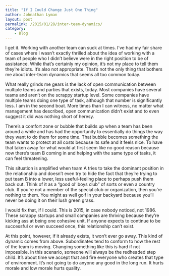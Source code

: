 ```yaml
---
title: "If I Could Change Just One Thing"
author: Johnathan Lyman
layout: post
permalink: /2015/01/28/inter-team-dynamics/
category:
    - Blog
---
```


I get it. Working with another team can suck at times. I’ve had my fair share of cases where I wasn’t exactly thrilled about the idea of working with a team of people who I didn’t believe were in the right position to be of assistance. While that’s certainly my opinion, it’s not my place to tell them they’re idiots. It’s also not appropriate. That’s not the only thing that bothers me about inter-team dynamics that seems all too common today.

What really grinds me gears is the lack of open communication between multiple teams and parties that exists, today. Most companies have several teams and aren’t on the scrappy startup level. Some companies have multiple teams doing one type of task, although that number is significantly less. I am in the second boat. More times than I can witness, no matter what management has described, open communication didn’t exist and to even suggest it did was nothing short of heresy.&nbsp;

There’s a comfort zone or bubble that builds up when a team has been around a while and has had the opportunity to essentially do things the way they want to do them for some time. That bubble becomes something the team wants to protect at all costs because its safe and it feels nice. To have that taken away for what would at first seem like no good reason because now there’s team B coming in and helping with the same type of tasks, it can feel threatening.&nbsp;

This situation is amplified when team A tries to take the dominant position in the relationship and doesn’t even try to hide the fact that they’re trying to put team B into a lower, less useful-feeling place to perhaps push them back out. Think of it as a “good ol’ boys club” of sorts or even a country club. If you’re not a member of the special club or organization, then you’re nothing to them. You might as well golf in your backyard because you’ll never be doing it on their lush green grass.

I would fix that, if I could. This is 2015, in case nobody noticed, not 1986. These scrappy startups and small companies are thriving because they’re kicking ass at being one cohesive unit. If anyone expects to continue to be successful or even succeed once, this relationship can’t exist.&nbsp;

At this point, however, if it already exists, it won’t ever go away. This kind of dynamic comes from above. Subordinates tend to conform to how the rest of the team is moving. Changing something like this is hard if not impossible. In this scenario, someone will always be the redheaded step child. It’s about time we accept that and fire everyone who creates that type of environment. It’s not going to do anyone any good in the long run. It hurts morale and low morale hurts quality.

